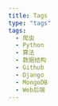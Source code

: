 ```yaml
---
title: Tags
type: "tags"
tags:
  - 爬虫
  - Python
  - 算法
  - 数据结构
  - Github
  - Django
  - MongoDB
  - Web后端
---
```

